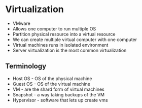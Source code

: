 # Virtualization
- VMware
- Allows one computer to run multiple OS
- Partition physical resource into a virtual resource
- We can create multiple virtual computer with one computer
- Virtual machines runs in isolated environment
- Server virtualization is the most common virtualization

## Terminology
- Host OS - OS of the physical machine
- Guest OS - OS of the virtual machine
- VM - are the shard form of virtual machines
- Snapshot - a way taking backups of the VM
- Hypervisor - software that lets up create vms

